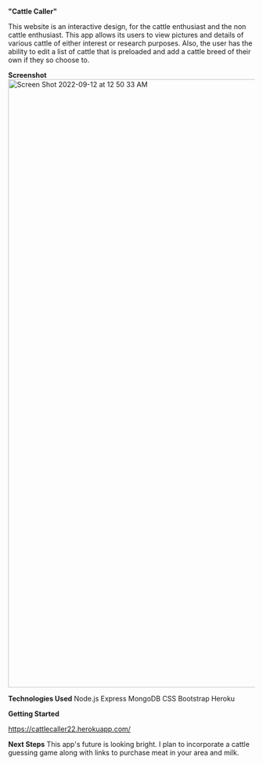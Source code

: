 
<strong>"Cattle Caller"</strong>

This website is an interactive design, for the cattle enthusiast and the non cattle enthusiast. 
This app allows its users to view pictures and details of various cattle of either interest or research purposes.
Also, the user has the ability to edit a list of cattle that is preloaded and add a cattle breed of their own if 
they so choose to.





<strong>Screenshot</strong>
<img width="1239" alt="Screen Shot 2022-09-12 at 12 50 33 AM" src="https://user-images.githubusercontent.com/109929794/189577126-b59b4816-9ab4-4eda-a494-cb83ce87ed46.png">


<strong>Technologies Used</strong>
Node.js
Express
MongoDB
CSS
Bootstrap
Heroku




<strong>Getting Started</strong>

https://cattlecaller22.herokuapp.com/



<strong>Next Steps</strong>
This app's future is looking bright. I plan to incorporate a cattle guessing game along with links to purchase meat in your area and milk. 

